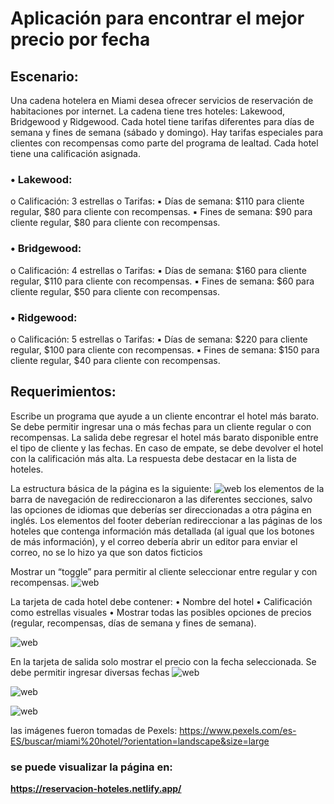 # **Aplicación para encontrar el mejor precio por fecha**

## **Escenario:**

Una cadena hotelera en Miami desea ofrecer servicios de reservación de habitaciones por internet. La cadena tiene tres hoteles: Lakewood, Bridgewood y Ridgewood. Cada hotel tiene tarifas diferentes para días de semana y fines de semana (sábado y domingo). Hay tarifas especiales para clientes con recompensas como parte del programa de lealtad. Cada hotel tiene una calificación asignada. 

### • Lakewood: 
o Calificación: 3 estrellas 
o Tarifas: 
▪ Días de semana: $110 para cliente regular, $80 para cliente con recompensas. 
▪ Fines de semana: $90 para cliente regular, $80 para cliente con recompensas. 

### • Bridgewood: 
o Calificación: 4 estrellas 
o Tarifas: 
▪ Días de semana: $160 para cliente regular, $110 para cliente con recompensas. 
▪ Fines de semana: $60 para cliente regular, $50 para cliente con recompensas. 

### • Ridgewood: 
o Calificación: 5 estrellas 
o Tarifas: 
▪ Días de semana: $220 para cliente regular, $100 para cliente con recompensas. 
▪ Fines de semana: $150 para cliente regular, $40 para cliente con recompensas. 

## **Requerimientos:**

Escribe un programa que ayude a un cliente encontrar el hotel más barato. Se debe permitir ingresar una o más fechas para un cliente regular o con recompensas. La salida debe regresar
el hotel más barato disponible entre el tipo de cliente y las fechas. En caso de empate, se debe devolver el hotel con la calificación más alta. La respuesta debe destacar en la lista de hoteles. 

La estructura básica de la página es la siguiente:
![web](https://github.com/user-attachments/assets/7e170bf6-0cbe-4f57-beb2-87d622b41072)
los elementos de la barra de navegación de redireccionaron a las diferentes secciones, salvo las opciones de idiomas que deberías ser direccionadas a otra página en inglés.
Los elementos del footer deberían redireccionar a las páginas de los hoteles que contenga información más detallada (al igual que los botones de más información), y el correo debería abrir un editor para enviar el correo, no se lo hizo ya que son datos ficticios

Mostrar un “toggle” para permitir al cliente seleccionar entre regular y con recompensas.
![web](https://github.com/user-attachments/assets/6852d0e0-b697-496b-bf13-86f4409979f4)



La tarjeta de cada hotel debe contener: 
• Nombre del hotel 
• Calificación como estrellas visuales 
• Mostrar todas las posibles opciones de precios (regular, recompensas, días de semana y fines de semana).

![web](https://github.com/user-attachments/assets/806d7006-6900-4c02-ace8-bdbcd62505bb)


En la tarjeta de salida solo mostrar el precio con la fecha seleccionada. Se debe permitir ingresar diversas fechas
![web](https://github.com/user-attachments/assets/dc9a7d45-a2ee-4d6b-83c3-44d170abd939)

![web](https://github.com/user-attachments/assets/fa146956-bbb6-4e1f-a57a-f72cad241a17)

![web](https://github.com/user-attachments/assets/ac50998b-9a62-441d-ac82-82f85d6d8a62)

las imágenes fueron tomadas de Pexels: https://www.pexels.com/es-ES/buscar/miami%20hotel/?orientation=landscape&size=large

### se puede visualizar la página en: 
**https://reservacion-hoteles.netlify.app/**








